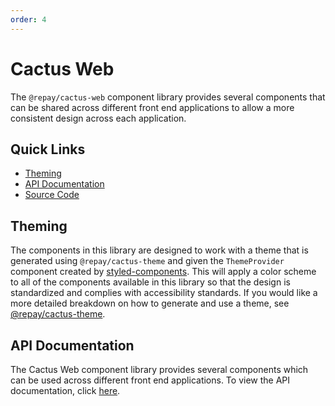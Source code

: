 ```yaml
---
order: 4
---
```


# Cactus Web

The `@repay/cactus-web` component library provides several components that can be shared across different front end applications to allow a more consistent design across each application.

## Quick Links

- [Theming](../Theme/README.md)
- [API Documentation](./API%20Documentation.md)
- [Source Code](../../modules/cactus-web/)

## Theming

The components in this library are designed to work with a theme that is generated using `@repay/cactus-theme` and given the `ThemeProvider` component created by [styled-components](https://www.npmjs.com/package/styled-components). This will apply a color scheme to all of the components available in this library so that the design is standardized and complies with accessibility standards. If you would like a more detailed breakdown on how to generate and use a theme, see [@repay/cactus-theme](../Theme/README.md).

## API Documentation

The Cactus Web component library provides several components which can be used across different front end applications. To view the API documentation, click [here](./API%20Documentation.md).
